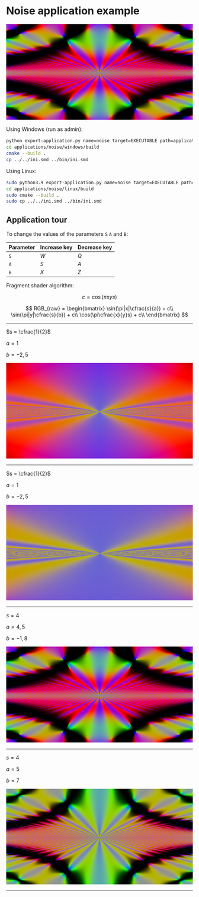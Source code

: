 # Noise application example

![noise-3](media/noise-3.png)

Using Windows (run as admin):
```bash
python export-application.py name=noise target=EXECUTABLE path=applications/noise
cd applications/noise/windows/build
cmake --build .
cp ../../ini.smd ../bin/ini.smd
```

Using Linux:
```bash
sudo python3.9 export-application.py name=noise target=EXECUTABLE path=applications/noise
cd applications/noise/linux/build
sudo cmake --build .
sudo cp ../../ini.smd ../bin/ini.smd
```

## Application tour

To change the values of the parameters `S` `A` and `B`:

|Parameter    |Increase key    |Decrease key    |
|-------------|----------------|----------------|
| `S`         |       _W_      |       _Q_      |
| `A`         |       _S_      |       _A_      |
| `B`         |       _X_      |       _Z_      |

Fragment shader algorithm:

$$c = \cos(\pi x y s)$$

$$
RGB_{raw} = \begin{bmatrix}
\sin(\pi|x|\cfrac{s}{a}) + c\\
\sin(\pi|y|\cfrac{s}{b}) + c\\
\cos(\pi\cfrac{x}{y}s) + c\\
\end{bmatrix}
$$

---

$s = \cfrac{1}{2}$

$a = 1$

$b = -2,5$

![noise-1](media/noise-1.png)

---

$s = \cfrac{1}{2}$

$a = 1$

$b = -2,5$

![noise-2](media/noise-2.png)

---

$s = 4$

$a = 4,5$

$b = -1,8$

![noise-3](media/noise-3.png)

---

$s = 4$

$a = 5$

$b = 7$

![noise-5](media/noise-5.png)

---


